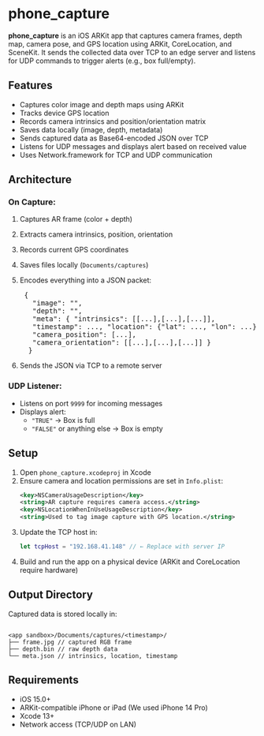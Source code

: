 # phone_capture

**phone_capture** is an iOS ARKit app that captures camera frames, depth map, camera pose, and GPS location using ARKit, CoreLocation, and SceneKit. It sends the collected data over TCP to an edge server and listens for UDP commands to trigger alerts (e.g., box full/empty).

## Features

- Captures color image and depth maps using ARKit
- Tracks device GPS location
- Records camera intrinsics and position/orientation matrix
- Saves data locally (image, depth, metadata)
- Sends captured data as Base64-encoded JSON over TCP
- Listens for UDP messages and displays alert based on received value
- Uses Network.framework for TCP and UDP communication

## Architecture

### On Capture:
1. Captures AR frame (color + depth)
2. Extracts camera intrinsics, position, orientation
3. Records current GPS coordinates
4. Saves files locally (`Documents/captures`)
5. Encodes everything into a JSON packet:
    <pre> { 
      "image": "<base64 jpg>",
      "depth": "<base64 raw depth>", 
      "meta": { "intrinsics": [[...],[...],[...]],
      "timestamp": ..., "location": {"lat": ..., "lon": ...},
      "camera_position": [...],
      "camera_orientation": [[...],[...],[...]] } 
     }  </pre>

6. Sends the JSON via TCP to a remote server

### UDP Listener:
- Listens on port `9999` for incoming messages
- Displays alert:
  - `"TRUE"` → Box is full
  - `"FALSE"` or anything else → Box is empty

## Setup

1. Open `phone_capture.xcodeproj` in Xcode
2. Ensure camera and location permissions are set in `Info.plist`:
    ```xml
    <key>NSCameraUsageDescription</key>
    <string>AR capture requires camera access.</string>
    <key>NSLocationWhenInUseUsageDescription</key>
    <string>Used to tag image capture with GPS location.</string>
    ```
3. Update the TCP host in:
    ```swift
    let tcpHost = "192.168.41.148" // ← Replace with server IP
    ```
4. Build and run the app on a physical device (ARKit and CoreLocation require hardware)

## Output Directory

Captured data is stored locally in:
```

<app sandbox>/Documents/captures/<timestamp>/
├── frame.jpg // captured RGB frame
├── depth.bin // raw depth data
└── meta.json // intrinsics, location, timestamp
  ```
## Requirements

- iOS 15.0+
- ARKit-compatible iPhone or iPad (We used iPhone 14 Pro)
- Xcode 13+
- Network access (TCP/UDP on LAN)





